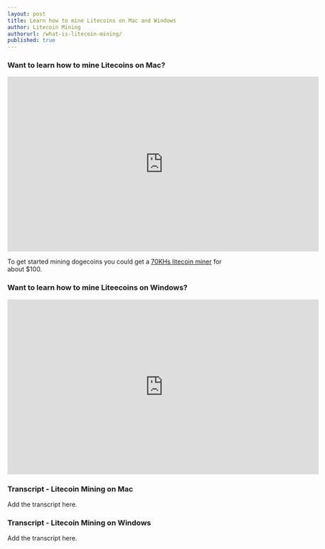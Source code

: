 ```yaml
---
layout: post
title: Learn how to mine Litecoins on Mac and Windows
author: Litecoin Mining
authorurl: /what-is-litecoin-mining/
published: true
---
```



### Want to learn how to mine Litecoins on Mac?
<iframe width="700" height="394" src="https://www.youtube.com/embed/NRSZT2emHw4" frameborder="0" allowfullscreen></iframe>
<p>To get started mining dogecoins you could get a <a href="http://www.runtogold.com/70khsdogecoinminer">70KHs litecoin miner</a> for about $100.

### Want to learn how to mine Liteecoins on Windows?
<iframe width="700" height="394" src="https://www.youtube.com/embed/gASgyuXUoF8" frameborder="0" allowfullscreen></iframe>

### Transcript - Litecoin Mining on Mac
<p>Add the transcript here.

### Transcript - Litecoin Mining on Windows
<p>Add the transcript here.